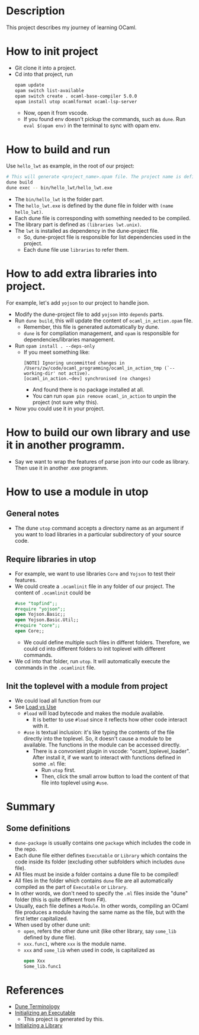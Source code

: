 # Description
This project describes my journey of learning OCaml. 

# How to init project 
- Git clone it into a project. 
- Cd into that project, run 
  ```sh 
  opam update
  opam switch list-available
  opam switch create . ocaml-base-compiler 5.0.0
  opam install utop ocamlformat ocaml-lsp-server
  ```
   - Now, open it from vscode.
   - If you found env doesn't pickup the commands, such as `dune`. Run `eval $(opam env)` in the terminal to sync with opam env. 

# How to build and run
Use `hello_lwt` as example, in the root of our project: 
```sh 
# This will generate <project_name>.opam file. The project name is defined in the dune-project file.
dune build
dune exec -- bin/hello_lwt/hello_lwt.exe
```
- The `bin/hello_lwt` is the folder part.
- The `hello_lwt.exe` is defined by the dune file in folder with `(name hello_lwt)`. 
- Each dune file is corresponding with something needed to be compiled. 
- The library part is defined as `(libraries lwt.unix)`. 
- The `lwt` is installed as dependency in the dune-project file. 
  - So, dune-project file is responsible for list dependencies used in the project. 
  - Each dune file use `libraries` to refer them.

# How to add extra libraries into project.
For example, let's add `yojson` to our project to handle json.
- Modify the dune-project file to add `yojson` into `depends` parts.
- Run `dune build`, this will update the content of `ocaml_in_action.opam` file. 
  - Remember, this file is generated automatically by dune. 
  - `dune` is for compliation management, and `opam` is responsible for dependencies/libraries management.
- Run `opam install . --deps-only`
  - If you meet something like: 
    ```text 
    [NOTE] Ignoring uncommitted changes in /Users/zw/code/ocaml_programming/ocaml_in_action_tmp (`--working-dir' not active).
    [ocaml_in_action.~dev] synchronised (no changes)
    ```
    - And found there is no package installed at all. 
    - You can run `opam pin remove ocaml_in_action` to unpin the project (not sure why this).
- Now you could use it in your project. 

# How to build our own library and use it in another programm. 
- Say we want to wrap the features of parse json into our code as library. Then use it in another .exe programm. 


# How to use a module in utop 
## General notes 
- The dune `utop` command accepts a directory name as an argument if you want to load libraries in a particular subdirectory of your source code.


## Require libraries in utop
- For example, we want to use libraries `Core` and `Yojson` to test their features.
- We could create a `.ocamlinit` file in any folder of our project. 
  The content of `.ocamlinit` could be
  ```ocaml 
  #use "topfind";;
  #require "yojson";;
  open Yojson.Basic;;
  open Yojson.Basic.Util;;
  #require "core";;
  open Core;;
  ``` 
  - We could define multiple such files in differet folders. Therefore, we could cd into different folders to init toplevel with different commands. 
- We cd into that folder, run `utop`. It will automatically execute the commands in the `.ocamlinit` file. 
## Init the toplevel with a module from project 
- We could load all function from our 
- See [Load vs Use](https://courses.cs.cornell.edu/cs3110/2021sp/textbook/modules/toplevel.html)
  - `#load` will load bytecode and makes the module available.
    - It is better to use `#load` since it reflects how other code interact with it.  
  - `#use` is textual inclusion: it's like typing the contents of the file directly into the toplevel. So, it doesn't cause a module to be available. The functions in the module can be accessed directly. 
    - There is a convonient plugin in vscode: "ocaml_toplevel_loader". After install it, if we want to interact with functions defined in some `.ml` file:
      - Run `utop` first. 
      - Then, click the small arrow button to load the content of that file into toplevel using `#use`.
# Summary 
## Some definitions 
  - `dune-package` is usually contains one `package` which includes the code in the repo. 
  - Each dune file either defines `Executable` or `Library` which contains the code inside its folder (excluding other subfolders which includes `dune` file).
  - All files must be inside a folder contains a dune file to be compiled!
  - All files in the folder which contains `dune` file are all automatically compiled as the part of `Executable` or `Library`. 
  - In other words, we don't need to specify the `.ml` files inside the "dune" folder (this is quite different from F#).
  - Usually, each file defines a `Module`. In other words, compiling an OCaml file produces a module having the same name as the file, but with the first letter capitalized.
  - When used by other dune unit: 
    - `open`, refers the other dune unit (like other library, say `some_lib` defined by dune file).
    - `xxx.func1`, where `xxx` is the module name. 
    - `xxx` and `some_lib` when used in code, is capitalized as 
      ```ocaml 
      open Xxx 
      Some_lib.func1  
      ```
    

# References 
- [Dune Terminology](https://dune.readthedocs.io/en/stable/overview.html#terminology)
- [Initializing an Executable](https://dune.readthedocs.io/en/stable/quick-start.html#initializing-an-executable) 
  - This project is generated by this. 
- [Initializing a Library](https://dune.readthedocs.io/en/stable/quick-start.html#initializing-a-library)